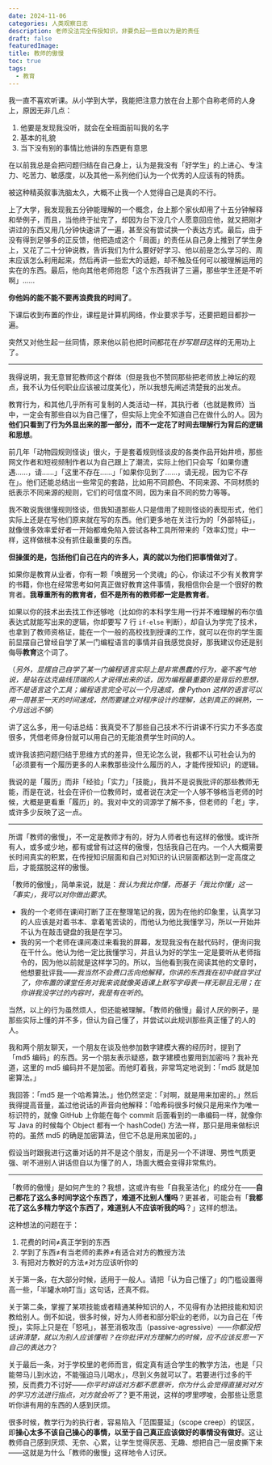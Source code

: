 ```yaml
---
date: 2024-11-06
categories: 人类观察日志
description: 老师没法完全传授知识，非要负起一些自以为是的责任
draft: false
featuredImage:
title: 教师的傲慢
toc: true
tags:
  - 教育
---
```


我一直不喜欢听课。从小学到大学，我能把注意力放在台上那个自称老师的人身上，原因无非几点：

1. 他要是发现我没听，就会在全班面前叫我的名字
2. 基本的礼貌
3. 当下没有别的事情比他讲的东西更有意思

在以前我总是会把问题归结在自己身上，认为是我没有「好学生」的上进心、专注力、吃苦力、敏感度，以及其他一系列他们认为一个优秀的人应该有的特质。

被这种精英叙事洗脑太久，大概不止我一个人觉得自己是真的不行。

上了大学，我发现我五分钟能理解的一个概念，台上那个家伙却用了十五分钟解释和举例子，而且，当他终于扯完了，却因为台下没几个人愿意回应他，就又把刚才讲过的东西又用几分钟快速讲了一遍，甚至没有尝试换一个表达方式。最后，由于没有得到足够多的正反馈，他把造成这个「局面」的责任从自己身上推到了学生身上，又花了二十分钟说教，告诉我们为什么要好好学习、他以前是怎么学习的、周末应该怎么利用起来，然后再讲一些宏大的话题，却不触及任何可以被理解运用的实在的东西。最后，他向其他老师抱怨「这个东西我讲了三遍，那些学生还是不听啊」……

**你他妈的能不能不要再浪费我的时间了**。

下课后收到布置的作业，课程是计算机网络，作业要求手写，还要把题目都抄一遍。

突然又对他生起一丝同情，原来他以前也把时间都花在*抄写题目*这样的无用功上了。

---

我得说明，我无意冒犯教师这个群体（但是我也不赞同那些把老师放上神坛的观点，我不认为任何职业应该被过度美化），所以我想先阐述清楚我的出发点。

教育行为，和其他几乎所有可复制的人类活动一样，其执行者（也就是教师）当中，一定会有那些自以为自己懂了，但实际上完全不知道自己在做什么的人。因为**他们只看到了行为外显出来的那一部分，而不一定花了时间去理解行为背后的逻辑和思想**。

前几年「动物园规则怪谈」很火，于是套着规则怪谈皮的各类作品开始井喷，那些网文作者和短视频制作者以为自己跟上了潮流，实际上他们只会写「如果你遭遇……，请……」「这里不存在……」「如果你见到了……，请无视，因为它不存在」。他们还能总结出一些常见的套路，比如用不同颜色、不同来源、不同材质的纸表示不同来源的规则，它们的可信度不同，因为来自不同的势力等等。

我不敢说我很懂规则怪谈，但我知道那些人只是借用了规则怪谈的表现形式，他们实际上还是在写他们原来就在写的东西。他们更多地在关注行为的「外部特征」，就像很多效率爱好者一开始都难免陷入尝试各种工具所带来的「效率幻觉」中一样，这样做根本没有抓住最重要的东西。

**但操蛋的是，包括他们自己在内的许多人，真的就以为他们把事情做对了**。

如果你是教育从业者，你有一颗「唤醒另一个灵魂」的心，你读过不少有关教育学的书籍，你也在经常思考如何真正做好教育这件事情，我相信你会是一个很好的教育者。**我尊重所有的教育者，但不是所有的教师都一定是教育者**。

如果以你的技术出去找工作还够呛（比如你的本科学生用一行并不难理解的布尔值表达式就能写出来的逻辑，你却要写 7 行 `if-else` 判断），却自认为学完了技术，也拿到了教师资格证，能在一个一般的高校找到授课的工作，就可以在你的学生面前显摆自己曾经自学了某一门编程语言的事情并自我感觉良好，那我建议你还是别侮辱**教育**这个词了。

（*另外，显摆自己自学了某一门编程语言实际上是非常愚蠢的行为，毫不客气地说，是站在达克曲线顶端的人才说得出来的话，因为编程最重要的是背后的思想，而不是语言这个工具；编程语言完全可以一个月速成，像 Python 这样的语言可以用一周甚至一天的时间速成，然而要建立对程序设计的理解，达到真正的娴熟，一个月远远不够*）

讲了这么多，用一句话总结：我真受不了那些自己技术不行讲课不行实力不多态度很多，凭借老师身份就可以用自己的无能浪费学生时间的人。

或许我该把问题归结于思维方式的差异，但无论怎么说，我都不认可社会认为的「必须要有一个履历更多的人来教那些没什么履历的人，才能传授知识」的逻辑。

我说的是「履历」而非「经验」「实力」「技能」，我并不是说我批评的那些教师无能，而是在说，社会在评价一位教师时，或者说在决定一个人够不够格当老师的时候，大概是更看重「履历」的。我对中文的词源学了解不多，但老师的「老」字，或许多少反映了这一点。

---

所谓「教师的傲慢」，不一定是教师才有的，好为人师者也有这样的傲慢。或许所有人，或多或少地，都有或曾有过这样的傲慢，包括我自己在内。一个人大概需要长时间真实的积累，在传授知识层面和自己对知识的认识层面都达到一定高度之后，才能摆脱这样的傲慢。

「教师的傲慢」，简单来说，就是：*我认为我比你懂，而基于「我比你懂」这一「事实」，我可以对你做出要求*。

- 我的一个老师在课间打断了正在整理笔记的我，因为在他的印象里，认真学习的人应该是对着书本、拿着笔苦读的，而他认为他比我懂学习，所以一开始并不认为在敲击键盘的我是在学习。
- 我的另一个老师在课间凑过来看我的屏幕，发现我没有在敲代码时，便询问我在干什么。他认为他一定比我懂学习，并且认为好的学生一定是要听从老师指令的，因为他以前就是这样学习的。所以，当他看到我在阅读其他的文章时，他想要批评我——*我当然不会费口舌向他解释，你讲的东西我在初中就自学过了，你布置的课堂任务对我来说就像英语课上默写字母表一样无聊且无用；在你讲我没学过的内容时，我是有在听的*。

当然，以上的行为虽然烦人，但还能被理解。「教师的傲慢」最讨人厌的例子，是那些实际上懂的并不多，但认为自己懂了，并尝试以此规训那些真正懂了的人的人。

我和两个朋友聊天，一个朋友在谈及他参加数字建模大赛的经历时，提到了「md5 编码」的东西。另一个朋友表示疑惑，数字建模也要用到加密吗？我补充道，这里的 md5 编码并不是加密。而他盯着我，非常笃定地说到：「md5 就是加密算法。」

我回答：「md5 是一个哈希算法。」他仍然坚定：「对啊，就是用来加密的。」然后我得提高音量，盖过他说话的声音向他解释：「哈希码很多时候只是用来作为唯一标识符的，就像 GitHub 上你能在每个 commit 后面看到的一串编码一样，就像你写 Java 的时候每个 Object 都有一个 hashCode() 方法一样，那只是用来做标识符的。虽然 md5 的确是加密算法，但它不总是用来加密的。」

假设当时跟我进行这番对话的并不是这个朋友，而是另一个不讲理、男性气质更强、听不进别人讲话但自以为懂了的人，场面大概会变得非常焦灼。

---

「教师的傲慢」是如何产生的？我想，这或许有些「自我圣洁化」的成分在——**自己都花了这么多时间学这个东西了，难道不比别人懂吗**？更甚者，可能会有「**我都花了这么多精力学这个东西了，难道别人不应该听我的吗**？」这样的想法。

这种想法的问题在于：

1. 花费的时间≠真正学到的东西
2. 学到了东西≠有当老师的素养≠有适合对方的教授方法
3. 有把对方教好的方法≠对方应该听你的

关于第一条，在大部分时候，适用于一般人。请把「认为自己懂了」的门槛设置得高一些，「半罐水响叮当」这句话，还真不假。

关于第二条，掌握了某项技能或者精通某种知识的人，不见得有办法把技能和知识教给别人。倒不如说，很多时候，好为人师者和部分职业的老师，以为自己在「传授」，实际上只是在「怒吼」，甚至消极攻击（passive-agressive）——*你都没把话讲清楚，就以为别人应该懂啦？在你批评对方理解力的时候，应不应该反思一下自己的表达力*？

关于最后一条，对于学校里的老师而言，假定真有适合学生的教学方法，也是「只能带马儿到水边，不能强迫马儿喝水」，尽到义务就可以了。若要进行过多的干预，反而费力不讨好——*你平时讲话对方都不愿意听，你为什么会觉得直接对对方的学习方法进行指点，对方就会听了*？更不用说，这样的啰里啰唆，会那些让愿意听你讲有用的东西的人感到厌烦。

很多时候，教学行为的执行者，容易陷入「范围蔓延」（scope creep）的误区，即**操心太多不该自己操心的事情，以至于自己真正应该做好的事情没有做好**。这让教师自己感到厌烦、无奈、心累，让学生觉得厌恶、无趣、想把自己一层皮撕下来——这就是为什么「教师的傲慢」这样地令人讨厌。
